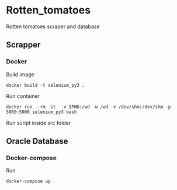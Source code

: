 # Rotten_tomatoes

Rotten tomatoes scraper and database

## Scrapper

### Docker

Build image

```shell
docker build -t selenium_py3 .
```

Run container

```shell
docker run --rm -it  -v $PWD:/wd -w /wd -v /dev/shm:/dev/shm -p 5000:5000 selenium_py3 bash
```

Run script inside src folder

## Oracle Database

### Docker-compose

Run

```shell
docker-compose up
```


